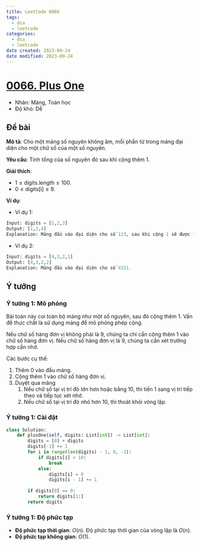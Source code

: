 ```yaml
---
title: LeetCode 0066
tags:
  - dsa
  - leetcode
categories:
  - dsa
  - leetcode
date created: 2023-09-24
date modified: 2023-09-24
---
```


# [0066. Plus One](https://leetcode.com/problems/plus-one/)

- Nhãn: Mảng, Toán học
- Độ khó: Dễ

## Đề bài

**Mô tả**: Cho một mảng số nguyên không âm, mỗi phần tử trong mảng đại diện cho một chữ số của một số nguyên.

**Yêu cầu**: Tính tổng của số nguyên đó sau khi cộng thêm $1$.

**Giải thích**:

- $1 \le \text{digits.length} \le 100$.
- $0 \le \text{digits[i]} \le 9$.

**Ví dụ**:

- Ví dụ 1:

```python
Input: digits = [1,2,3]
Output: [1,2,4]
Explanation: Mảng đầu vào đại diện cho số 123, sau khi cộng 1 sẽ được 124.
```

- Ví dụ 2:

```python
Input: digits = [4,3,2,1]
Output: [4,3,2,2]
Explanation: Mảng đầu vào đại diện cho số 4321.
```

## Ý tưởng

### Ý tưởng 1: Mô phỏng

Bài toán này coi toàn bộ mảng như một số nguyên, sau đó cộng thêm $1$. Vấn đề thực chất là sử dụng mảng để mô phỏng phép cộng.

Nếu chữ số hàng đơn vị không phải là $9$, chúng ta chỉ cần cộng thêm $1$ vào chữ số hàng đơn vị. Nếu chữ số hàng đơn vị là $9$, chúng ta cần xét trường hợp cần nhớ.

Các bước cụ thể:

1. Thêm $0$ vào đầu mảng.
2. Cộng thêm $1$ vào chữ số hàng đơn vị.
3. Duyệt qua mảng
   1. Nếu chữ số tại vị trí đó lớn hơn hoặc bằng $10$, thì tiến $1$ sang vị trí tiếp theo và tiếp tục xét nhớ.
   2. Nếu chữ số tại vị trí đó nhỏ hơn $10$, thì thoát khỏi vòng lặp.

### Ý tưởng 1: Cài đặt

```python
class Solution:
    def plusOne(self, digits: List[int]) -> List[int]:
        digits = [0] + digits
        digits[-1] += 1
        for i in range(len(digits) - 1, 0, -1):
            if digits[i] < 10:
                break
            else:
                digits[i] = 0
                digits[i - 1] += 1
        
        if digits[0] == 0:
            return digits[1:] 
        return digits
```

### Ý tưởng 1: Độ phức tạp

- **Độ phức tạp thời gian**: $O(n)$. Độ phức tạp thời gian của vòng lặp là $O(n)$.
- **Độ phức tạp không gian**: $O(1)$.
